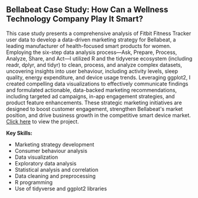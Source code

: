 ## Bellabeat Case Study: How Can a Wellness Technology Company Play It Smart?

This case study presents a comprehensive analysis of Fitbit Fitness Tracker user data to develop a data-driven marketing strategy for Bellabeat, a leading manufacturer of health-focused smart products for women. Employing the six-step data analysis process—Ask, Prepare, Process, Analyze, Share, and Act—I utilized R and the tidyverse ecosystem (including readr, dplyr, and tidyr) to clean, process, and analyze complex datasets, uncovering insights into user behaviour, including activity levels, sleep quality, energy expenditure, and device usage trends. Leveraging ggplot2, I created compelling data visualizations to effectively communicate findings and formulated actionable, data-backed marketing recommendations, including targeted ad campaigns, in-app engagement strategies, and product feature enhancements. These strategic marketing initiatives are designed to boost customer engagement, strengthen Bellabeat's market position, and drive business growth in the competitive smart device market. [Click here](https://dcostachar.github.io/bellabeat-case-study/) to view the project.

**Key Skills:**

  * Marketing strategy development
  * Consumer behaviour analysis
  * Data visualization
  * Exploratory data analysis
  * Statistical analysis and correlation
  * Data cleaning and preprocessing
  * R programming
  * Use of tidyverse and ggplot2 libraries
